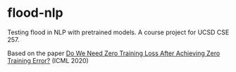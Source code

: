 # flood-nlp
Testing flood in NLP with pretrained models. A course project for UCSD CSE 257.

Based on the paper [Do We Need Zero Training Loss After Achieving Zero Training Error?](http://proceedings.mlr.press/v119/ishida20a.html) (ICML 2020)
